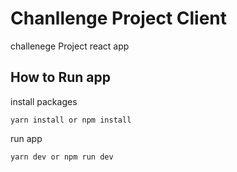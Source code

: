 
# Chanllenge Project Client

challenege Project react app


## How to Run app

install packages 

`yarn install or npm install`

run app 

`yarn dev or npm run dev`
